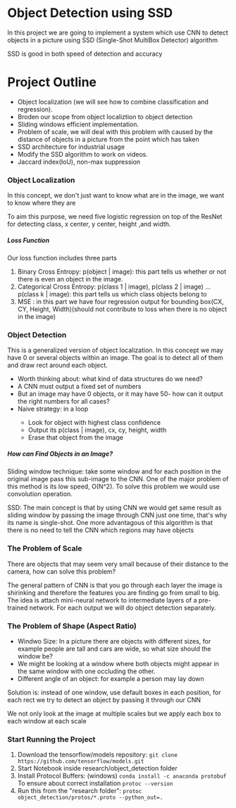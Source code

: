 <h1>Object Detection using SSD</h1>
<p>In this project we are going to implement a system which use CNN to detect objects in a picture using SSD (Single-Shot MultiBox Detector) algorithm</p>
<p>SSD is good in both speed of detection and accuracy</p>
<h1>Project Outline</h1>
<ul>
  <li>Object localization (we will see how to combine classification and regression).</li>
  <li>Broden our scope from object localiztion to object detection</li>
  <li>Sliding windows efficient implementation.</li>
  <li>Problem of scale, we will deal with this problem with caused by the distance of objects in a picture from the point which has taken</li>
  <li>SSD architecture for industrial usage</li>
  <li>Modify the SSD algorithm to work on videos.</li>
  <li>Jaccard index(IoU), non-max suppression</li>
  </ul>
  <h3>Object Localization</h3>
  <p>In this concept, we don't just want to know what are in the image, we want to know where they are</p>
  <p>To aim this purpose, we need five logistic regression on top of the ResNet for detecting class, x center, y center, height ,and width.</p>
  <h5>Loss Function</h5>
  <p>Our loss function includes three parts</p>
  <ol>
  <li>Binary Cross Entropy: p(object | image): this part tells us whether or not there is even an object in the image.</li>
  <li>Categorical Cross Entropy: p(class 1 | image), p(class 2 | image) ... p(class k | image): this part tells us which class objects belong to</li>
  <li>MSE : in this part we have four regression output for bounding box(CX, CY, Height, Width)(should not contribute to loss when there is no object in the image)</li>
  </ol>
  <h3>Object Detection</h3>
  <p>This is a generalized version of object localization. In this concept we may have 0 or several objects within an image. The goal is to detect all of them and draw rect around each object.</p>
  <ul>
  <li>Worth thinking about: what kind of data structures do we need?</li>
  <li>A CNN must output a fixed set of numbers</li>
  <li>But an image may have 0 objects, or it may have 50- how can it output the right numbers for all cases?</li>
  <li>Naive strategy: in a loop</li>
  <ul>
    <li>Look for object with highest class confidence</li>
    <li>Output its p(class | image), cx, cy, height, width</li>
    <li>Erase that object from the image</li>
  </ul>
  </ul>
  <h5>How can Find Objects in an Image?</h5>
  <p>Sliding window technique: take some window and for each position in the original image pass this sub-image to the CNN. One of the major problem of this method is its low speed, O(N^2). To solve this problem we would use convolution operation.</p>
  <p>SSD: The main concept is that by using CNN we would get same result as sliding window by passing the image through CNN just one time, that's why its name is single-shot. One more advantagous of this algorithm is that there is no need to tell the CNN which regions may have objects</p>
<h3>The Problem of Scale</h3>
<p>There are objects that may seem very small because of their distance to the camera, how can solve this problem?</p>
<p>The general pattern of CNN is that you go through each layer the image is shirinking and therefore the features you are finding go from small to big. The idea is attach mini-neural network to intermediate layers of a pre-trained network. For each output we will do object detection separately.</p>
<h3>The Problem of Shape (Aspect Ratio)</h3>
<ul>
<li>Windwo Size: In a picture there are objects with different sizes, for example people are tall and cars are wide, so what size should the window be?</li>
<li>We might be looking at a window where both objects might appear in the same window with one occluding the other.</li>
  <li>Different angle of an object: for example a person may lay down</li>
</ul>
<p>Solution is: instead of one window, use default boxes in each position, for each rect we try to detect an object by passing it through our CNN</p>
<p>We not only look at the image at multiple scales but we apply each box to each window at each scale</p>

<h3>Start Running the Project</h3>
<ol>
<li>Download the tensorflow/models repository: <code>git clone https://github.com/tensorflow/models.git</code></li>
  <li>Start Notebook inside research/object_detection folder</li>
  <li>Install Protocol Buffers: (windows) <code>conda install -c anaconda protobuf</code> To ensure about correct installation <code>protoc --version</code></li>
  <li>Run this from the "research folder": <code>protoc object_detection/protos/*.proto --python_out=.</code>
</ol>
